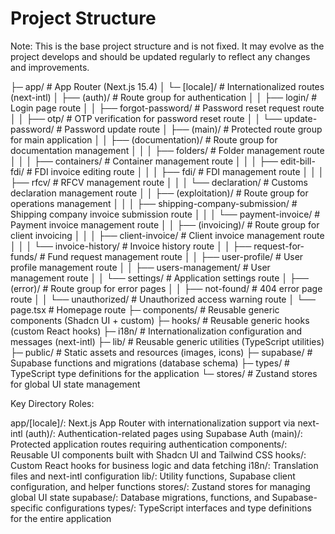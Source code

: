 # Project Structure

Note: This is the base project structure and is not fixed. It may evolve as the project develops and should be updated regularly to reflect any changes and improvements.

├─ app/                                    # App Router (Next.js 15.4)
│   └─ [locale]/                           # Internationalized routes (next-intl)
│       ├── (auth)/                        # Route group for authentication
│       │   ├── login/                     # Login page route
│       │   ├── forgot-password/           # Password reset request route
│       │   ├── otp/                       # OTP verification for password reset route
│       │   └── update-password/           # Password update route
│       ├── (main)/                        # Protected route group for main application
│       │   ├── (documentation)/           # Route group for documentation management
│       │   │   ├── folders/               # Folder management route
│       │   │   ├── containers/            # Container management route
│       │   │   ├── edit-bill-fdi/         # FDI invoice editing route
│       │   │   ├── fdi/                   # FDI management route
│       │   │   ├── rfcv/                  # RFCV management route
│       │   │   └── declaration/           # Customs declaration management route
│       │   ├── (exploitation)/            # Route group for operations management
│       │   │   ├── shipping-company-submission/  # Shipping company invoice submission route
│       │   │   └── payment-invoice/       # Payment invoice management route
│       │   ├── (invoicing)/               # Route group for client invoicing
│       │   │   ├── client-invoice/        # Client invoice management route
│       │   │   └── invoice-history/       # Invoice history route
│       │   ├── request-for-funds/         # Fund request management route
│       │   ├── user-profile/              # User profile management route
│       │   ├── users-management/          # User management route
│       │   └── settings/                  # Application settings route
│       ├── (error)/                       # Route group for error pages
│       │   ├── not-found/                 # 404 error page route
│       │   └── unauthorized/              # Unauthorized access warning route
│       └── page.tsx                       # Homepage route
├─ components/                             # Reusable generic components (Shadcn UI + custom)
├─ hooks/                                  # Reusable generic hooks (custom React hooks)
├─ i18n/                                   # Internationalization configuration and messages (next-intl)
├─ lib/                                    # Reusable generic utilities (TypeScript utilities)
├─ public/                                 # Static assets and resources (images, icons)
├─ supabase/                               # Supabase functions and migrations (database schema)
├─ types/                                  # TypeScript type definitions for the application
└─ stores/                                 # Zustand stores for global UI state management

Key Directory Roles:

app/[locale]/: Next.js App Router with internationalization support via next-intl
(auth)/: Authentication-related pages using Supabase Auth
(main)/: Protected application routes requiring authentication
components/: Reusable UI components built with Shadcn UI and Tailwind CSS
hooks/: Custom React hooks for business logic and data fetching
i18n/: Translation files and next-intl configuration
lib/: Utility functions, Supabase client configuration, and helper functions
stores/: Zustand stores for managing global UI state
supabase/: Database migrations, functions, and Supabase-specific configurations
types/: TypeScript interfaces and type definitions for the entire application
